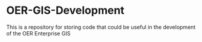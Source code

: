 # OER-GIS-Development
This is a repository for storing code that could be useful in the development of the OER Enterprise GIS
